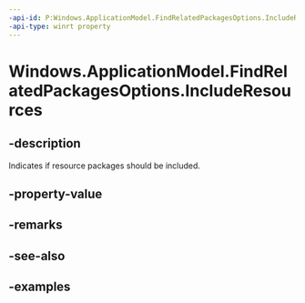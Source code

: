 ```yaml
---
-api-id: P:Windows.ApplicationModel.FindRelatedPackagesOptions.IncludeResources
-api-type: winrt property
---
```


# Windows.ApplicationModel.FindRelatedPackagesOptions.IncludeResources

<!--
public bool IncludeResources { get; set; }
-->

## -description

Indicates if resource packages should be included.

## -property-value

## -remarks

## -see-also

## -examples
